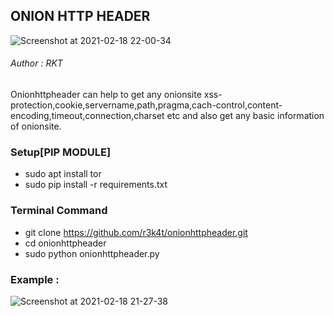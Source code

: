<h2> ONION HTTP HEADER </h2>

![Screenshot at 2021-02-18 22-00-34](https://user-images.githubusercontent.com/69615463/108385392-d1957c00-7235-11eb-8157-5bad0b81a0cc.png)

<h6> Author : RKT </h6>


Onionhttpheader can help to get any onionsite xss-protection,cookie,servername,path,pragma,cach-control,content-encoding,timeout,connection,charset etc and  also get any basic information of onionsite.

### Setup[PIP MODULE] ### 

+ sudo apt install tor
+ sudo pip install -r requirements.txt

### Terminal Command ###

+ git clone https://github.com/r3k4t/onionhttpheader.git
+ cd onionhttpheader
+ sudo python onionhttpheader.py

### Example : ###

![Screenshot at 2021-02-18 21-27-38](https://user-images.githubusercontent.com/69615463/108385472-e70aa600-7235-11eb-907f-5d2497041ac6.png)


